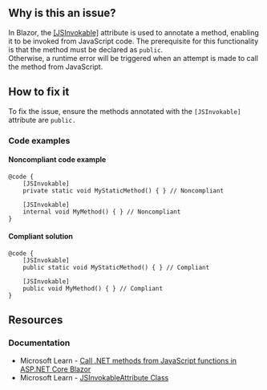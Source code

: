 ## Why is this an issue?

In Blazor, the [\[JSInvokable\]](https://learn.microsoft.com/en-us/dotnet/api/microsoft.jsinterop.jsinvokableattribute) attribute is used
to annotate a method, enabling it to be invoked from JavaScript code. The prerequisite for this functionality is that the method must be declared as
`public`.  
 Otherwise, a runtime error will be triggered when an attempt is made to call the method from JavaScript.

## How to fix it

To fix the issue, ensure the methods annotated with the `[JSInvokable]` attribute are `public.`

### Code examples

#### Noncompliant code example

    @code {
        [JSInvokable]
        private static void MyStaticMethod() { } // Noncompliant
    
        [JSInvokable]
        internal void MyMethod() { } // Noncompliant
    }

#### Compliant solution

    @code {
        [JSInvokable]
        public static void MyStaticMethod() { } // Compliant
    
        [JSInvokable]
        public void MyMethod() { } // Compliant
    }

## Resources

### Documentation

- Microsoft Learn - [Call
  .NET methods from JavaScript functions in ASP.NET Core Blazor](https://learn.microsoft.com/en-us/aspnet/core/blazor/javascript-interoperability/call-dotnet-from-javascript)
- Microsoft Learn - [JSInvokableAttribute
  Class](https://learn.microsoft.com/en-us/dotnet/api/microsoft.jsinterop.jsinvokableattribute)